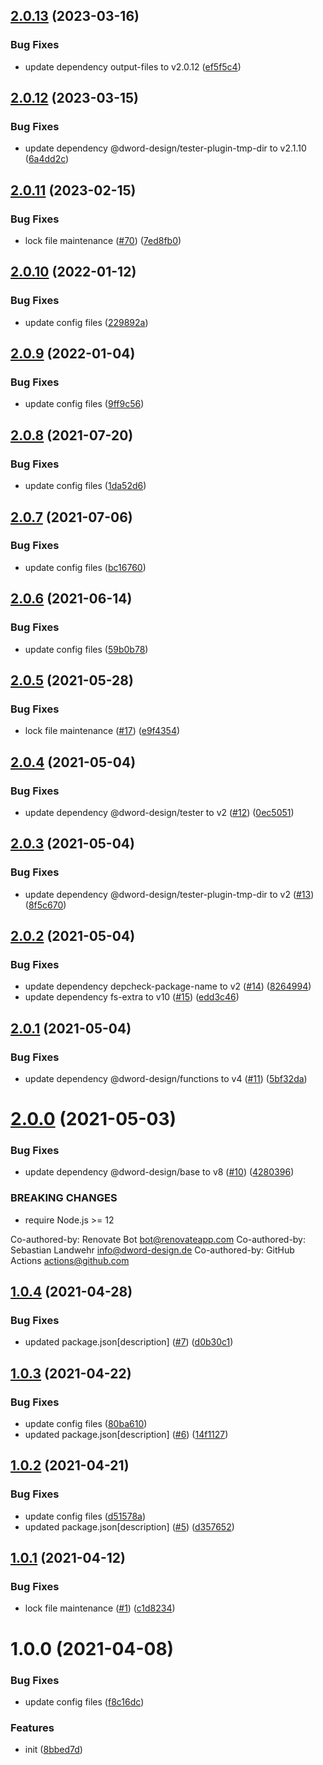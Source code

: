 ## [2.0.13](https://github.com/dword-design/tester-plugin-env/compare/v2.0.12...v2.0.13) (2023-03-16)


### Bug Fixes

* update dependency output-files to v2.0.12 ([ef5f5c4](https://github.com/dword-design/tester-plugin-env/commit/ef5f5c46ad18871edde20dbba8edd08b726e58fb))

## [2.0.12](https://github.com/dword-design/tester-plugin-env/compare/v2.0.11...v2.0.12) (2023-03-15)


### Bug Fixes

* update dependency @dword-design/tester-plugin-tmp-dir to v2.1.10 ([6a4dd2c](https://github.com/dword-design/tester-plugin-env/commit/6a4dd2c4f431eded7a44c4ee11a68cbbe8366f9d))

## [2.0.11](https://github.com/dword-design/tester-plugin-env/compare/v2.0.10...v2.0.11) (2023-02-15)


### Bug Fixes

* lock file maintenance ([#70](https://github.com/dword-design/tester-plugin-env/issues/70)) ([7ed8fb0](https://github.com/dword-design/tester-plugin-env/commit/7ed8fb02f6384d2ce0675b13ea0f6967d9ee1aee))

## [2.0.10](https://github.com/dword-design/tester-plugin-env/compare/v2.0.9...v2.0.10) (2022-01-12)


### Bug Fixes

* update config files ([229892a](https://github.com/dword-design/tester-plugin-env/commit/229892a47ac2a31e30d0d5bdd1adbeb5e63b4093))

## [2.0.9](https://github.com/dword-design/tester-plugin-env/compare/v2.0.8...v2.0.9) (2022-01-04)


### Bug Fixes

* update config files ([9ff9c56](https://github.com/dword-design/tester-plugin-env/commit/9ff9c56395b50feeda07eddd30cb4b8d335e93f4))

## [2.0.8](https://github.com/dword-design/tester-plugin-env/compare/v2.0.7...v2.0.8) (2021-07-20)


### Bug Fixes

* update config files ([1da52d6](https://github.com/dword-design/tester-plugin-env/commit/1da52d69cb4cee1e701d57651295ce4648a52d01))

## [2.0.7](https://github.com/dword-design/tester-plugin-env/compare/v2.0.6...v2.0.7) (2021-07-06)


### Bug Fixes

* update config files ([bc16760](https://github.com/dword-design/tester-plugin-env/commit/bc167604d05574fb814b6cf1e2c18b8469039d0d))

## [2.0.6](https://github.com/dword-design/tester-plugin-env/compare/v2.0.5...v2.0.6) (2021-06-14)


### Bug Fixes

* update config files ([59b0b78](https://github.com/dword-design/tester-plugin-env/commit/59b0b7817708d5b39ed5c57a01e3d57dc5ab0e8c))

## [2.0.5](https://github.com/dword-design/tester-plugin-env/compare/v2.0.4...v2.0.5) (2021-05-28)


### Bug Fixes

* lock file maintenance ([#17](https://github.com/dword-design/tester-plugin-env/issues/17)) ([e9f4354](https://github.com/dword-design/tester-plugin-env/commit/e9f4354ffe0516d859892b6cccb658a4c066899d))

## [2.0.4](https://github.com/dword-design/tester-plugin-env/compare/v2.0.3...v2.0.4) (2021-05-04)


### Bug Fixes

* update dependency @dword-design/tester to v2 ([#12](https://github.com/dword-design/tester-plugin-env/issues/12)) ([0ec5051](https://github.com/dword-design/tester-plugin-env/commit/0ec5051098acedf34ca97efc6c22ca0a2b6fa8b0))

## [2.0.3](https://github.com/dword-design/tester-plugin-env/compare/v2.0.2...v2.0.3) (2021-05-04)


### Bug Fixes

* update dependency @dword-design/tester-plugin-tmp-dir to v2 ([#13](https://github.com/dword-design/tester-plugin-env/issues/13)) ([8f5c670](https://github.com/dword-design/tester-plugin-env/commit/8f5c67020497950640e7c20900831cfc170f0b55))

## [2.0.2](https://github.com/dword-design/tester-plugin-env/compare/v2.0.1...v2.0.2) (2021-05-04)


### Bug Fixes

* update dependency depcheck-package-name to v2 ([#14](https://github.com/dword-design/tester-plugin-env/issues/14)) ([8264994](https://github.com/dword-design/tester-plugin-env/commit/826499499f01498d3f76c3b28a03d7c7972ee3ec))
* update dependency fs-extra to v10 ([#15](https://github.com/dword-design/tester-plugin-env/issues/15)) ([edd3c46](https://github.com/dword-design/tester-plugin-env/commit/edd3c46c0a07ed327d5d560dc07ee091b08ea334))

## [2.0.1](https://github.com/dword-design/tester-plugin-env/compare/v2.0.0...v2.0.1) (2021-05-04)


### Bug Fixes

* update dependency @dword-design/functions to v4 ([#11](https://github.com/dword-design/tester-plugin-env/issues/11)) ([5bf32da](https://github.com/dword-design/tester-plugin-env/commit/5bf32da16d6cd20686e6ba76996022aea41192a7))

# [2.0.0](https://github.com/dword-design/tester-plugin-env/compare/v1.0.4...v2.0.0) (2021-05-03)


### Bug Fixes

* update dependency @dword-design/base to v8 ([#10](https://github.com/dword-design/tester-plugin-env/issues/10)) ([4280396](https://github.com/dword-design/tester-plugin-env/commit/4280396abef4a1d3a389145113cb3db93f6fa583))


### BREAKING CHANGES

* require Node.js >= 12

Co-authored-by: Renovate Bot <bot@renovateapp.com>
Co-authored-by: Sebastian Landwehr <info@dword-design.de>
Co-authored-by: GitHub Actions <actions@github.com>

## [1.0.4](https://github.com/dword-design/tester-plugin-env/compare/v1.0.3...v1.0.4) (2021-04-28)


### Bug Fixes

* updated package.json[description] ([#7](https://github.com/dword-design/tester-plugin-env/issues/7)) ([d0b30c1](https://github.com/dword-design/tester-plugin-env/commit/d0b30c1444c1f6177f745f34c834569d65eda6e7))

## [1.0.3](https://github.com/dword-design/tester-plugin-env/compare/v1.0.2...v1.0.3) (2021-04-22)


### Bug Fixes

* update config files ([80ba610](https://github.com/dword-design/tester-plugin-env/commit/80ba61050e8cbfd1b8783e23f5a43e64f6a1638f))
* updated package.json[description] ([#6](https://github.com/dword-design/tester-plugin-env/issues/6)) ([14f1127](https://github.com/dword-design/tester-plugin-env/commit/14f1127f9df57c48836607168af0a38b4b57acf3))

## [1.0.2](https://github.com/dword-design/tester-plugin-env/compare/v1.0.1...v1.0.2) (2021-04-21)


### Bug Fixes

* update config files ([d51578a](https://github.com/dword-design/tester-plugin-env/commit/d51578a7b6906fe19092b9d22e2317769c8140f2))
* updated package.json[description] ([#5](https://github.com/dword-design/tester-plugin-env/issues/5)) ([d357652](https://github.com/dword-design/tester-plugin-env/commit/d357652e56f4c0d0ccf3683762aedde0e35ffe33))

## [1.0.1](https://github.com/dword-design/tester-plugin-env/compare/v1.0.0...v1.0.1) (2021-04-12)


### Bug Fixes

* lock file maintenance ([#1](https://github.com/dword-design/tester-plugin-env/issues/1)) ([c1d8234](https://github.com/dword-design/tester-plugin-env/commit/c1d8234d860cc45ad17377e6b96f3a860e6fe7b5))

# 1.0.0 (2021-04-08)


### Bug Fixes

* update config files ([f8c16dc](https://github.com/dword-design/tester-plugin-env/commit/f8c16dcc8be6f97ee61689b7b01cc546904ecd49))


### Features

* init ([8bbed7d](https://github.com/dword-design/tester-plugin-env/commit/8bbed7df0c7715e554ef0590b310c607ce06f688))
